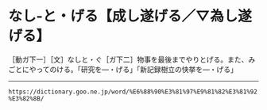 # なし‐と・げる【成し遂げる／▽為し遂げる】

［動ガ下一］［文］なしと・ぐ［ガ下二］物事を最後までやりとげる。また、みごとにやってのける。「研究を―・げる」「新記録樹立の快挙を―・げる」

---
`https://dictionary.goo.ne.jp/word/%E6%88%90%E3%81%97%E9%81%82%E3%81%92%E3%82%8B/`